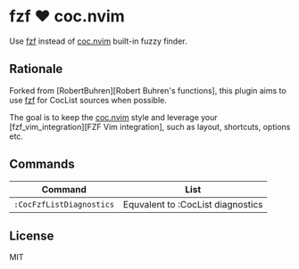 fzf :heart: coc.nvim
===============

Use [fzf][fzf] instead of [coc.nvim][coc.nvim] built-in fuzzy finder.

Rationale
---------

Forked from [RobertBuhren][Robert Buhren's functions], this plugin aims
to use [fzf][fzf] for CocList sources when possible.

The goal is to keep the [coc.nvim][coc.nvim] style and leverage your [fzf_vim_integration][FZF Vim integration], such as layout, shortcuts, options etc.

Commands
---------

| Command                     | List                                |
| ---                         | ---                                 |
| `:CocFzfListDiagnostics`    | Equvalent to :CocList diagnostics   |

License
-------

MIT

[fzf_vim_integration]: https://github.com/junegunn/fzf/blob/master/README-VIM.md
[fzf]:                 https://github.com/junegunn/fzf
[coc.nvim]:            https://github.com/neoclide/coc.nvim
[RobertBuhren]:        https://gist.github.com/RobertBuhren/02e05506255c667c0038ce74ee1cef96
